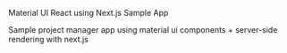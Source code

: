 
Material UI React using Next.js Sample App

Sample project manager app using material ui components + server-side rendering with next.js
